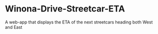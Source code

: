 Winona-Drive-Streetcar-ETA
==========================

A web-app that displays the ETA of the next streetcars heading both West and East

